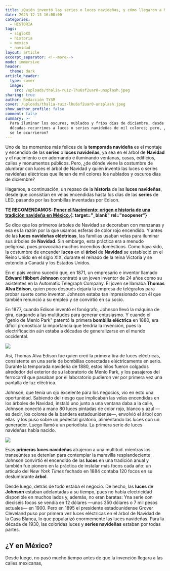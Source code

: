 ```yaml
---
title: ¿Quién inventó las series o luces navideñas, y cómo llegaron a México?
date: 2023-12-13 16:00:00
categories:
  - HISTORIA
tags:
  - sigloXX
  - historia
  - mexico
  - navidad
layout: article
excerpt_separator: <!--more-->
mode: immersive
header:
  theme: dark
article_header:
  type: cover
  image:
    src: /uploads/thalia-ruiz-lhu6sf2uar0-unsplash.jpeg
sharing: true
author: Redacción TYSM
cover: /uploads/thalia-ruiz-lhu6sf2uar0-unsplash.jpeg
show_author_profile: false
comment: false
summary: >-
  Para iluminar los oscuros, nublados y fríos días de diciembre, desde hace
  décadas recurrimos a luces o series navideñas de mil colores; pero, ¿a quién
  se le ocurrieron?
---
```

Uno de los momentos más felices de la **temporada navideña** es el montaje y encendido de las **series** o **luces navideñas**, ya sea en el árbol de **Navidad** y el nacimiento o en adornando e iluminando ventanas, casas, edificios, calles y monumentos públicos. Pero, ¿de dónde viene la costumbre de alumbrar con luces el árbol de Navidad y quién inventó las luces o series navideñas eléctricas que llenan de mil colores los nublados y oscuros días de diciembre?

Hagamos, a continuación, un repaso de la **historia** de las **luces navideñas**, desde que consistían en velas encendidas hasta los días de las **series** de LED, pasando por las bombillas inventadas por Edison.

**TE RECOMENDAMOS:&nbsp;[Poner el Nacimiento: origen e historia de una tradición navideña en México.](https://blog.tonoysumariachi.com/historia/2023/12/06/poner-el-nacimiento-origen-e-historia-de-una-tradici%C3%B3n-navide%C3%B1a-en-m%C3%A9xico.html){: target="_blank" rel="noopener"}**

Se dice que los primeros árboles de Navidad se decoraban con manzanas y esa es la razón por la que usamos esferas de color rojo encendido. Y antes de las **luces navideñas eléctricas**, las familias usaban velas para iluminar sus árboles de **Navidad**. Sin embargo, esta práctica era a menudo peligrosa, pues provocaba muchos incendios domésticos. Como haya sido, la costumbre de encender **luces** en el **árbol** de **Navidad** se estableció en el Reino Unido en el siglo XIX, durante el reinado de la reina Victoria y se extendió a Canadá y los Estados Unidos.

En el país vecino sucedió que, en 1871, un empresario e inventor llamado **Edward Hibbert Johnson** contrató a un joven inventor de 24 años como su asistentes en la Automatic Telegraph Company. El joven se llamaba **Thomas Alva Edison**, quien poco después dejaría la empresa de telégrafos para probar suerte como inventor. Johnson estaba tan impresionado con él que también renunció a su empleo y se convirtió en su socio.

En 1877, cuando Edison inventó el fonógrafo, Johnson llevó la máquina de gira, cargando a las multitudes para generar entusiasmo. Y cuando el "genio de Menlo Park" patentó la primera **bombilla eléctrica** en 1880, era difícil pronosticar la importancia que tendría la invención, pues la electrificación aún estaba a décadas de generalizarse en el mundo occidental.

![](https://upload.wikimedia.org/wikipedia/commons/thumb/0/0e/Thomas_Edison_in_lab_with_%22Edison_Effect%22_bulbs._%287954cae0a1d04e8591c83a12e04b5d42%29.jpg/831px-Thomas_Edison_in_lab_with_%22Edison_Effect%22_bulbs._%287954cae0a1d04e8591c83a12e04b5d42%29.jpg)

Así, Thomas Alva Edison fue quien creó la primera tira de luces eléctricas, consistente en una serie de bombillas conectadas eléctricamente en serio. Durante la temporada navideña de 1880, estos hilos fueron colgados alrededor del exterior de su laboratorio de Menlo Park, y los pasajeros del ferrocarril que pasaban por el laboratorio pudieron ver por primera vez una pantalla de luz eléctrica.

Johnson, que tenía un ojo excelente para los negocios, vio en esto una oportunidad. Sabiendo del riesgo que implicaban las velas encendidas en los árboles de Navidad, instaló uno junto a una ventana daba a la calle, Johnson conectó a mano 80 luces pintadas de color rojo, blanco y azul —es decir, los colores de la bandera estadounidense—, envolvió el árbol con ellas&nbsp; y los puso sobre un pedestal giratorio, alimentando las luces con un generador. Luego llamó a un periodista. La primera serie de luces navideñas había nacido.

![](https://upload.wikimedia.org/wikipedia/commons/thumb/c/cf/Municipal_Christmas_Tree%2C_circa_1915_-_Moscow%2C_Idaho_%2833343469503%29.jpg/640px-Municipal_Christmas_Tree%2C_circa_1915_-_Moscow%2C_Idaho_%2833343469503%29.jpg)

Esas **primeras luces navideñas** atrajeron a una multitud. mientras los transeúntes se detenían para contemplar la maravilla resplandeciente. Johnson convirtió el encendido de las **luces** en una tradición anual y también fue pionero en la práctica de instalar más focos cada año: un artículo del *New York Times* fechado en 1884 contaba 120 focos en su deslumbrante **árbol**.

Desde luego, detrás de todo estaba el negocio. De hecho, las **luces** de **Johnson** estaban adelantadas a su tiempo, pues no había electricidad disponible en muchos lados y, además, no eran baratas: Yna serie con dieciséis focos se vendía en 12 dólares —unos 350 dólares o 7 mil pesos actuales— en 1900. Pero en 1895 el presidente estadounidense Grover Cleveland puso por primera vez luces eléctricas en el árbol de Navidad de la Casa Blanca, lo que popularizó enormemente las luces navideñas. Para la década de 1930, las coloridas luces y **series navideñas** estaban por todas partes.

## ¿Y en México?

Desde luego, no pasó mucho tiempo antes de que la invención llegara a las calles mexicanas,&nbsp;